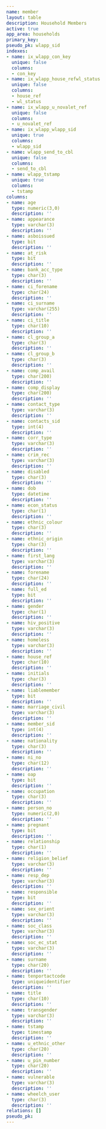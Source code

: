 ```yaml
---
name: member
layout: table
description: Household Members
active: true
app_area: households
primary_key: 
pseudo_pk: wlapp_sid
indexes:
- name: ix_wlapp_con_key
  unique: false
  columns:
  - con_key
- name: ix_wlapp_house_refwl_status
  unique: false
  columns:
  - house_ref
  - wl_status
- name: ix_wlapp_u_novalet_ref
  unique: false
  columns:
  - u_novalet_ref
- name: ix_wlapp_wlapp_sid
  unique: true
  columns:
  - wlapp_sid
- name: wlapp_send_to_cbl
  unique: false
  columns:
  - send_to_cbl
- name: wlapp_tstamp
  unique: true
  columns:
  - tstamp
columns:
- name: age
  type: numeric(3,0)
  description: ''
- name: appearance
  type: varchar(3)
  description: ''
- name: asboissued
  type: bit
  description: ''
- name: at_risk
  type: bit
  description: ''
- name: bank_acc_type
  type: char(3)
  description: ''
- name: ci_forename
  type: char(24)
  description: ''
- name: ci_surname
  type: varchar(255)
  description: ''
- name: ci_title
  type: char(10)
  description: ''
- name: cl_group_a
  type: char(3)
  description: ''
- name: cl_group_b
  type: char(3)
  description: ''
- name: comp_avail
  type: char(200)
  description: ''
- name: comp_display
  type: char(200)
  description: ''
- name: contact_type
  type: varchar(3)
  description: ''
- name: contacts_sid
  type: int(4)
  description: ''
- name: corr_type
  type: varchar(3)
  description: ''
- name: crim_rec
  type: varchar(3)
  description: ''
- name: disabled
  type: char(3)
  description: ''
- name: dob
  type: datetime
  description: ''
- name: econ_status
  type: char(1)
  description: ''
- name: ethnic_colour
  type: char(3)
  description: ''
- name: ethnic_origin
  type: char(3)
  description: ''
- name: first_lang
  type: varchar(3)
  description: ''
- name: forename
  type: char(24)
  description: ''
- name: full_ed
  type: bit
  description: ''
- name: gender
  type: char(1)
  description: ''
- name: hiv_positive
  type: varchar(3)
  description: ''
- name: homeless
  type: varchar(3)
  description: ''
- name: house_ref
  type: char(10)
  description: ''
- name: initials
  type: char(3)
  description: ''
- name: liablemember
  type: bit
  description: ''
- name: marriage_civil
  type: varchar(3)
  description: ''
- name: member_sid
  type: int(4)
  description: ''
- name: nationality
  type: char(3)
  description: ''
- name: ni_no
  type: char(12)
  description: ''
- name: oap
  type: bit
  description: ''
- name: occupation
  type: char(3)
  description: ''
- name: person_no
  type: numeric(2,0)
  description: ''
- name: pregnant
  type: bit
  description: ''
- name: relationship
  type: char(1)
  description: ''
- name: religion_belief
  type: varchar(3)
  description: ''
- name: resp_dep
  type: varchar(3)
  description: ''
- name: responsible
  type: bit
  description: ''
- name: sex_orient
  type: varchar(3)
  description: ''
- name: soc_class
  type: varchar(3)
  description: ''
- name: soc_ec_stat
  type: varchar(3)
  description: ''
- name: surname
  type: char(20)
  description: ''
- name: tenportactcode
  type: uniqueidentifier
  description: ''
- name: title
  type: char(10)
  description: ''
- name: transgender
  type: varchar(3)
  description: ''
- name: tstamp
  type: timestamp
  description: ''
- name: u_ethnic_other
  type: char(20)
  description: ''
- name: u_pin_number
  type: char(20)
  description: ''
- name: vulnerable
  type: varchar(3)
  description: ''
- name: wheelch_user
  type: char(3)
  description: ''
relations: []
pseudo_pk: 
---
```


